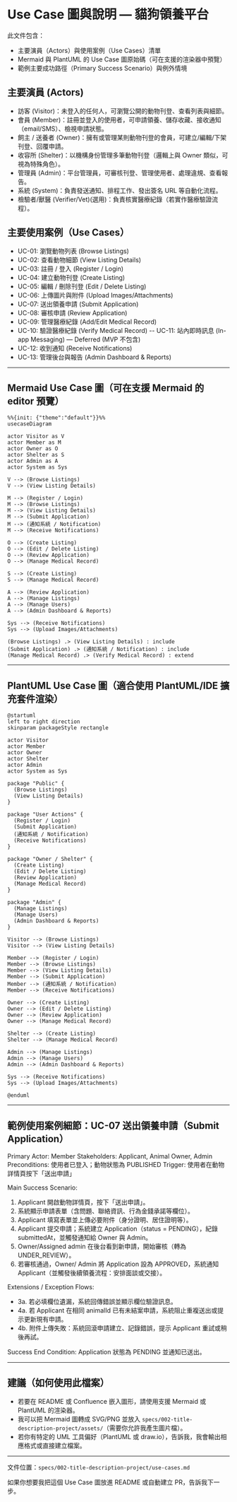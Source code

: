 # Use Case 圖與說明 — 貓狗領養平台

此文件包含：
- 主要演員（Actors）與使用案例（Use Cases）清單
- Mermaid 與 PlantUML 的 Use Case 圖原始碼（可在支援的渲染器中預覽）
- 範例主要成功路徑（Primary Success Scenario）與例外情境

## 主要演員 (Actors)
- 訪客 (Visitor)：未登入的任何人，可瀏覽公開的動物刊登、查看列表與細節。
- 會員 (Member)：註冊並登入的使用者，可申請領養、儲存收藏、接收通知（email/SMS）、檢視申請狀態。
- 飼主 / 送養者 (Owner)：擁有或管理某則動物刊登的會員，可建立/編輯/下架刊登、回覆申請。
- 收容所 (Shelter)：以機構身份管理多筆動物刊登（邏輯上與 Owner 類似，可視為特殊角色）。
- 管理員 (Admin)：平台管理員，可審核刊登、管理使用者、處理違規、查看報告。
- 系統 (System)：負責發送通知、排程工作、發出簽名 URL 等自動化流程。
- 檢驗者/獸醫 (Verifier/Vet)(選用)：負責核實醫療紀錄（若實作醫療驗證流程）。

## 主要使用案例（Use Cases）
- UC-01: 瀏覽動物列表 (Browse Listings)
- UC-02: 查看動物細節 (View Listing Details)
- UC-03: 註冊 / 登入 (Register / Login)
- UC-04: 建立動物刊登 (Create Listing)
- UC-05: 編輯 / 刪除刊登 (Edit / Delete Listing)
- UC-06: 上傳圖片與附件 (Upload Images/Attachments)
- UC-07: 送出領養申請 (Submit Application)
- UC-08: 審核申請 (Review Application)
- UC-09: 管理醫療紀錄 (Add/Edit Medical Record)
- UC-10: 驗證醫療紀錄 (Verify Medical Record)
-- UC-11: 站內即時訊息 (In-app Messaging) — Deferred (MVP 不包含)
- UC-12: 收到通知 (Receive Notifications)
- UC-13: 管理後台與報告 (Admin Dashboard & Reports)

---

## Mermaid Use Case 圖（可在支援 Mermaid 的 editor 預覽）

```mermaid
%%{init: {"theme":"default"}}%%
usecaseDiagram

actor Visitor as V
actor Member as M
actor Owner as O
actor Shelter as S
actor Admin as A
actor System as Sys

V --> (Browse Listings)
V --> (View Listing Details)

M --> (Register / Login)
M --> (Browse Listings)
M --> (View Listing Details)
M --> (Submit Application)
M --> (通知系統 / Notification)
M --> (Receive Notifications)

O --> (Create Listing)
O --> (Edit / Delete Listing)
O --> (Review Application)
O --> (Manage Medical Record)

S --> (Create Listing)
S --> (Manage Medical Record)

A --> (Review Application)
A --> (Manage Listings)
A --> (Manage Users)
A --> (Admin Dashboard & Reports)

Sys --> (Receive Notifications)
Sys --> (Upload Images/Attachments)

(Browse Listings) .> (View Listing Details) : include
(Submit Application) .> (通知系統 / Notification) : include
(Manage Medical Record) .> (Verify Medical Record) : extend
```

---

## PlantUML Use Case 圖（適合使用 PlantUML/IDE 擴充套件渲染）

```plantuml
@startuml
left to right direction
skinparam packageStyle rectangle

actor Visitor
actor Member
actor Owner
actor Shelter
actor Admin
actor System as Sys

package "Public" {
  (Browse Listings)
  (View Listing Details)
}

package "User Actions" {
  (Register / Login)
  (Submit Application)
  (通知系統 / Notification)
  (Receive Notifications)
}

package "Owner / Shelter" {
  (Create Listing)
  (Edit / Delete Listing)
  (Review Application)
  (Manage Medical Record)
}

package "Admin" {
  (Manage Listings)
  (Manage Users)
  (Admin Dashboard & Reports)
}

Visitor --> (Browse Listings)
Visitor --> (View Listing Details)

Member --> (Register / Login)
Member --> (Browse Listings)
Member --> (View Listing Details)
Member --> (Submit Application)
Member --> (通知系統 / Notification)
Member --> (Receive Notifications)

Owner --> (Create Listing)
Owner --> (Edit / Delete Listing)
Owner --> (Review Application)
Owner --> (Manage Medical Record)

Shelter --> (Create Listing)
Shelter --> (Manage Medical Record)

Admin --> (Manage Listings)
Admin --> (Manage Users)
Admin --> (Admin Dashboard & Reports)

Sys --> (Receive Notifications)
Sys --> (Upload Images/Attachments)

@enduml
```

---

## 範例使用案例細節：UC-07 送出領養申請（Submit Application）

Primary Actor: Member
Stakeholders: Applicant, Animal Owner, Admin
Preconditions: 使用者已登入；動物狀態為 PUBLISHED
Trigger: 使用者在動物詳情頁按下「送出申請」

Main Success Scenario:
1. Applicant 開啟動物詳情頁，按下「送出申請」。
2. 系統顯示申請表單（含問題、聯絡資訊、行為金錢承諾等欄位）。
3. Applicant 填寫表單並上傳必要附件（身分證明、居住證明等）。
4. Applicant 提交申請；系統建立 Application（status = PENDING），紀錄 submittedAt，並觸發通知給 Owner 與 Admin。
5. Owner/Assigned admin 在後台看到新申請，開始審核（轉為 UNDER_REVIEW）。
6. 若審核通過，Owner/ Admin 將 Application 設為 APPROVED，系統通知 Applicant（並觸發後續領養流程：安排面談或交接）。

Extensions / Exception Flows:
- 3a. 若必填欄位遺漏，系統回傳錯誤並顯示欄位驗證訊息。
- 4a. 若 Applicant 在相同 animalId 已有未結案申請，系統阻止重複送出或提示更新現有申請。
- 4b. 附件上傳失敗：系統回滾申請建立、記錄錯誤，提示 Applicant 重試或稍後再試。

Success End Condition: Application 狀態為 PENDING 並通知已送出。

---

## 建議（如何使用此檔案）
- 若要在 README 或 Confluence 嵌入圖形，請使用支援 Mermaid 或 PlantUML 的渲染器。
- 我可以把 Mermaid 圖轉成 SVG/PNG 並放入 `specs/002-title-description-project/assets/`（需要你允許我產生圖片檔）。
- 若你有特定的 UML 工具偏好（PlantUML 或 draw.io），告訴我，我會輸出相應格式或直接建立檔案。

---

文件位置：`specs/002-title-description-project/use-cases.md`

如果你想要我把這個 Use Case 圖放進 README 或自動建立 PR，告訴我下一步。